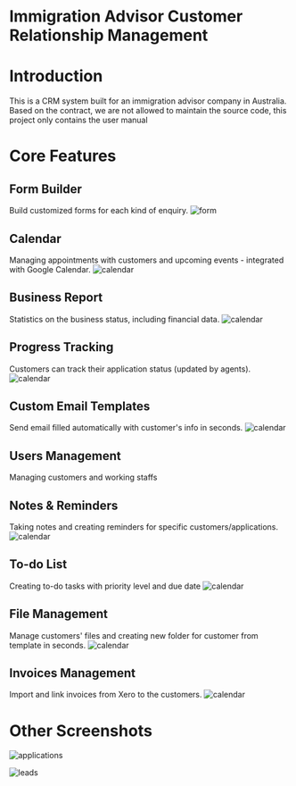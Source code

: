 # Immigration Advisor Customer Relationship Management

# Introduction

This is a CRM system built for an immigration advisor company in Australia. 
Based on the contract, we are not allowed to maintain the source code, this project only contains the user manual

# Core Features

## Form Builder
Build customized forms for each kind of enquiry.
![form](screenshots/form.png)

## Calendar
Managing appointments with customers and upcoming events - integrated with Google Calendar.
![calendar](screenshots/calendar.png)

## Business Report
Statistics on the business status, including financial data.
![calendar](screenshots/dashboard.png)

## Progress Tracking
Customers can track their application status (updated by agents).
![calendar](screenshots/progress.png)

## Custom Email Templates
Send email filled automatically with customer's info in seconds.
![calendar](screenshots/email.png)

## Users Management
Managing customers and working staffs

## Notes & Reminders
Taking notes and creating reminders for specific customers/applications.
![calendar](screenshots/customer.png)

## To-do List
Creating to-do tasks with priority level and due date
![calendar](screenshots/todo.png)

## File Management
Manage customers' files and creating new folder for customer from template in seconds.
![calendar](screenshots/dropbox.png)

## Invoices Management
Import and link invoices from Xero to the customers.
![calendar](screenshots/invoices.png)

# Other Screenshots
![applications](screenshots/applications.png)

![leads](screenshots/leads.png)
